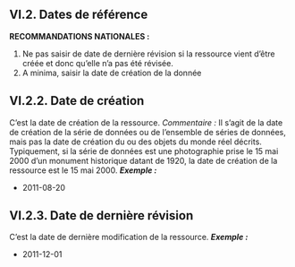 ## VI.2. Dates de référence
**RECOMMANDATIONS NATIONALES :**
1. Ne pas saisir de date de dernière révision si la ressource vient d’être créée et donc qu’elle n’a pas été révisée.
2. A minima, saisir la date de création de la donnée




## VI.2.2. Date de création
C’est la date de création de la ressource.
*Commentaire :*
Il s’agit de la date de création de la série de données ou de l’ensemble de séries de données, mais pas la date de création du ou des objets du monde réel décrits. Typiquement, si la série de données est une photographie prise le 15 mai 2000 d’un monument historique datant de 1920, la date de création de la ressource est le 15 mai 2000.
**_Exemple :_**  
- 2011-08-20




## VI.2.3. Date de dernière révision
C’est la date de dernière modification de la ressource.
**_Exemple :_**  
- 2011-12-01


